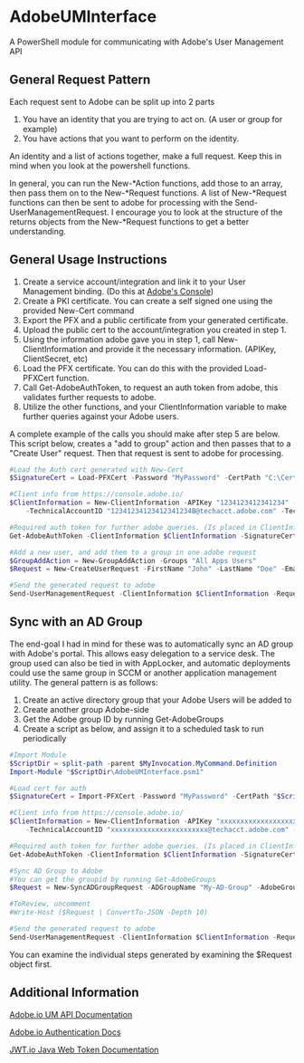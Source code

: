 # AdobeUMInterface

A PowerShell module for communicating with Adobe's User Management API

## General Request Pattern

Each request sent to Adobe can be split up into 2 parts
1) You have an identity that you are trying to act on. (A user or group for example)
2) You have actions that you want to perform on the identity.

An identity and a list of actions together, make a full request. Keep this in mind when you look at the powershell functions.

In general, you can run the New-\*Action functions, add those to an array, then pass them on to the New-\*Request functions. A list of New-\*Request functions can then be sent to adobe for processing with the Send-UserManagementRequest.
I encourage you to look at the structure of the returns objects from the New-\*Request functions to get a better understanding.

## General Usage Instructions

1) Create a service account/integration and link it to your User Management binding. (Do this at [Adobe's Console](https://console.adobe.io))
2) Create a PKI certificate. You can create a self signed one using the provided New-Cert command
3) Export the PFX and a public certificate from your generated certificate. 
4) Upload the public cert to the account/integration you created in step 1.
5) Using the information adobe gave you in step 1, call New-ClientInformation and provide it the necessary information. (APIKey, ClientSecret, etc)
6) Load the PFX certificate. You can do this with the provided Load-PFXCert function.
7) Call Get-AdobeAuthToken, to request an auth token from adobe, this validates further requests to adobe.
8) Utilize the other functions, and your ClientInformation variable to make further queries against your Adobe users.

A complete example of the calls you should make after step 5 are below. This script below, creates a "add to group" action and then passes that to a "Create User" request. Then that request is sent to adobe for processing.

```powershell
#Load the Auth cert generated with New-Cert
$SignatureCert = Load-PFXCert -Password "MyPassword" -CertPath "C:\Certs\AdobeAuthPrivate.pfx"

#Client info from https://console.adobe.io/
$ClientInformation = New-ClientInformation -APIKey "1234123412341234" -OrganizationID "1234123412341234@AdobeOrg" -ClientSecret "xxxxxxxx-xxxx-xxxx-xxxx-xxxxxxxx" `
    -TechnicalAccountID "12341234123412341234B@techacct.adobe.com" -TechnicalAccountEmail "xxxxxxxx-xxxx-xxxx-xxxx-xxxxxxxx6@techacct.adobe.com"

#Required auth token for further adobe queries. (Is placed in ClientInformation)
Get-AdobeAuthToken -ClientInformation $ClientInformation -SignatureCert $SignatureCert

#Add a new user, and add them to a group in one adobe request
$GroupAddAction = New-GroupAddAction -Groups "All Apps Users"
$Request = New-CreateUserRequest -FirstName "John" -LastName "Doe" -Email "John.Doe@domain.com" -AdditionalActions $GroupAddAction

#Send the generated request to adobe
Send-UserManagementRequest -ClientInformation $ClientInformation -Requests $Request
```

## Sync with an AD Group

The end-goal I had in mind for these was to automatically sync an AD group with Adobe's portal. This allows easy delegation to a service desk. The group used can also be tied in with AppLocker, and automatic deployments could use the same group in SCCM or another application management utility. The general pattern is as follows:

1) Create an active directory group that your Adobe Users will be added to
2) Create another group Adobe-side
3) Get the Adobe group ID by running Get-AdobeGroups
4) Create a script as below, and assign it to a scheduled task to run periodically

```powershell
#Import Module
$ScriptDir = split-path -parent $MyInvocation.MyCommand.Definition
Import-Module "$ScriptDir\AdobeUMInterface.psm1"

#Load cert for auth
$SignatureCert = Import-PFXCert -Password "MyPassword" -CertPath "$ScriptDir\Private.pfx"

#Client info from https://console.adobe.io/
$ClientInformation = New-ClientInformation -APIKey "xxxxxxxxxxxxxxxxxxxxxxxxxxxxxxxx" -OrganizationID "xxxxxxxxxxxxxxxxxxxxxxxx@AdobeOrg" -ClientSecret "xxxxxxxx-xxxx-xxxx-xxxx-xxxxxxxxxxxx" `
    -TechnicalAccountID "xxxxxxxxxxxxxxxxxxxxxxxx@techacct.adobe.com" -TechnicalAccountEmail "xxxxxxxx-xxxx-xxxx-xxxx-xxxxxxxxxxxx@techacct.adobe.com"

#Required auth token for further adobe queries. (Is placed in ClientInformation)
Get-AdobeAuthToken -ClientInformation $ClientInformation -SignatureCert $SignatureCert

#Sync AD Group to Adobe
#You can get the groupid by running Get-AdobeGroups
$Request = New-SyncADGroupRequest -ADGroupName "My-AD-Group" -AdobeGroupName "All Apps Users" -ClientInformation $ClientInformation

#ToReview, uncomment
#Write-Host ($Request | ConvertTo-JSON -Depth 10)

#Send the generated request to adobe
Send-UserManagementRequest -ClientInformation $ClientInformation -Requests $Request
```

You can examine the individual steps generated by examining the $Request object first.

## Additional Information

[Adobe.io UM API Documentation](https://adobe-apiplatform.github.io/umapi-documentation/en/RefOverview.html)

[Adobe.io Authentication Docs](https://www.adobe.io/authentication/auth-methods.html)

[JWT.io Java Web Token Documentation](https://jwt.io/)
